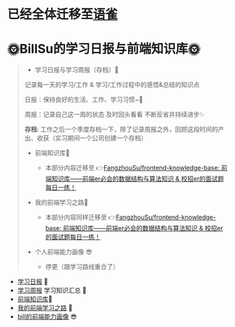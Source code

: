 # 已经全体迁移至[语雀](https://www.yuque.com/u21204340/bmdfoe)

# 🌞BillSu的学习日报与前端知识库🌞

> - 学习日报与学习周报（存档）🧐
>
> 记录每一天的学习/工作 & 学习/工作过程中的感悟&总结的知识点
>
> 日报：保持良好的生活、工作、学习习惯~🤔
>
> 周报：记录自己这一周的状态 及时回头看看 不断反省并持续进步✨
>
> **存档**: 工作之后一个季度存档一下，除了记录周报之外，回顾这段时间的产出、收获（实习期间一个公司创建一个存档）
>
> - 前端知识库🎨
>   - 本部分内容迁移至 👉[FangzhouSu/frontend-knowledge-base: 前端知识库——前端er必会的数据结构与算法知识 & 校招er的面试题每日一练！](https://github.com/FangzhouSu/frontend-knowledge-base)
>
>
> - 我的前端学习之路🎉
>   - 本部分内容同样迁移至 👉[FangzhouSu/frontend-knowledge-base: 前端知识库——前端er必会的数据结构与算法知识 & 校招er的面试题每日一练！](https://github.com/FangzhouSu/frontend-knowledge-base)
>
> - 个人前端能力画像 😎
>   - 停更（跟学习路线重合了）

- [学习日报](Diary) 🧐
- [学习周报](Diary) 学习知识汇总 🤔
- [前端知识库](前端知识库)🎨
- [我的前端学习之路](我的前端学习之路.md) 🎉
- [bill的前端能力画像](个人前端能力画像.md) 😎
